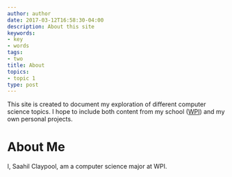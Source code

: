 ```yaml
---
author: author
date: 2017-03-12T16:58:30-04:00
description: About this site
keywords:
- key
- words
tags:
- two
title: About
topics:
- topic 1
type: post
---
```


This site is created to document my exploration of different computer science topics. I hope to include both content from my school ([WPI](https://www.wpi.edu/)) and my own personal projects. 

# About Me
I, Saahil Claypool, am a computer science major at WPI. 


